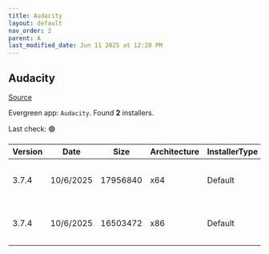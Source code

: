 ```yaml
---
title: Audacity
layout: default
nav_order: 2
parent: A
last_modified_date: Jun 11 2025 at 12:20 PM
---
```


## Audacity

[Source](https://www.audacityteam.org/)

Evergreen app: `Audacity`. Found **2** installers.

Last check: 🟢

| Version | Date      | Size     | Architecture | InstallerType | Type | URI                                                                                                                                                                                                      |
| ------- | --------- | -------- | ------------ | ------------- | ---- | -------------------------------------------------------------------------------------------------------------------------------------------------------------------------------------------------------- |
| 3.7.4   | 10/6/2025 | 17956840 | x64          | Default       | exe  | [https://github.com/audacity/audacity/releases/download/Audacity-3.7.4/audacity-win-3.7.4-64bit.exe](https://github.com/audacity/audacity/releases/download/Audacity-3.7.4/audacity-win-3.7.4-64bit.exe) |
| 3.7.4   | 10/6/2025 | 16503472 | x86          | Default       | exe  | [https://github.com/audacity/audacity/releases/download/Audacity-3.7.4/audacity-win-3.7.4-32bit.exe](https://github.com/audacity/audacity/releases/download/Audacity-3.7.4/audacity-win-3.7.4-32bit.exe) |
